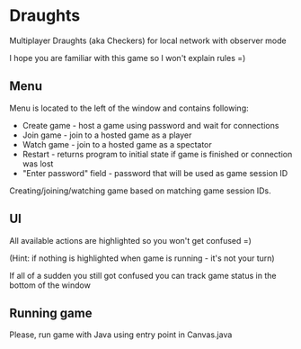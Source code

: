 # Draughts
Multiplayer Draughts (aka Checkers) for local network with observer mode

I hope you are familiar with this game so I won't explain rules =)

## Menu
Menu is located to the left of the window and contains following:
* Create game - host a game using password and wait for connections
* Join game - join to a hosted game as a player
* Watch game - join to a hosted game as a spectator
* Restart - returns program to initial state if game is finished or connection was lost
* "Enter password" field - password that will be used as game session ID

Creating/joining/watching game based on matching game session IDs.

## UI
All available actions are highlighted so you won't get confused =) 

(Hint: if nothing is highlighted when game is running - it's not your turn)

If all of a sudden you still got confused you can track game status in the bottom of the window

## Running game
Please, run game with Java using entry point in Canvas.java
